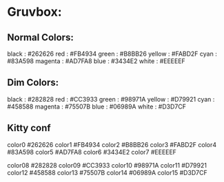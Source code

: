 # Gruvbox:

## Normal Colors:

black   : #262626
red     : #FB4934
green   : #B8BB26
yellow  : #FABD2F
cyan    : #83A598
magenta : #AD7FA8
blue    : #3434E2
white   : #EEEEEF

## Dim Colors:

black   : #282828
red     : #CC3933
green   : #98971A
yellow  : #D79921
cyan    : #458588
magenta : #75507B
blue    : #06989A
white   : #D3D7CF

## Kitty conf

color0  #262626
color1  #FB4934
color2  #B8BB26
color3  #FABD2F
color4  #83A598
color5  #AD7FA8
color6  #3434E2
color7  #EEEEEF

color08  #282828
color09  #CC3933
color10  #98971A
color11  #D79921
color12  #458588
color13  #75507B
color14  #06989A
color15  #D3D7CF

